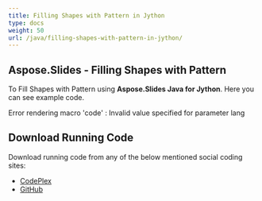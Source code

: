 ```yaml
---
title: Filling Shapes with Pattern in Jython
type: docs
weight: 50
url: /java/filling-shapes-with-pattern-in-jython/
---
```


## **Aspose.Slides - Filling Shapes with Pattern**
To Fill Shapes with Pattern using **Aspose.Slides Java for Jython**. Here you can see example code.

Error rendering macro 'code' : Invalid value specified for parameter lang
## **Download Running Code**
Download running code from any of the below mentioned social coding sites:

- [CodePlex](https://asposeslidesjavajython.codeplex.com/releases/view/620122)
- [GitHub](https://github.com/aspose-slides/Aspose.Slides-for-Java/releases/tag/Aspose.Slides_Java_for_Jython-v1.0)
